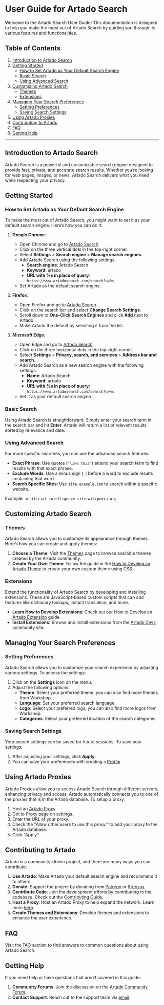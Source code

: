 # User Guide for Artado Search

Welcome to the Artado Search User Guide! This documentation is designed to help you make the most out of Artado Search by guiding you through its various features and functionalities.

## Table of Contents

1. [Introduction to Artado Search](#introduction-to-artado-search)
2. [Getting Started](#getting-started)
   - [How to Set Artado as Your Default Search Engine](#how-to-set-artado-as-your-default-search-engine)
   - [Basic Search](#basic-search)
   - [Using Advanced Search](#using-advanced-search)
3. [Customizing Artado Search](#customizing-artado-search)
   - [Themes](#themes)
   - [Extensions](#extensions)
4. [Managing Your Search Preferences](#managing-your-search-preferences)
   - [Setting Preferences](#setting-preferences)
   - [Saving Search Settings](#saving-search-settings)
5. [Using Artado Proxies](#using-artado-proxies)
6. [Contributing to Artado](#contributing-to-artado)
7. [FAQ](#faq)
8. [Getting Help](#getting-help)

---

## Introduction to Artado Search

Artado Search is a powerful and customizable search engine designed to provide fast, private, and accurate search results. Whether you’re looking for web pages, images, or news, Artado Search delivers what you need while respecting your privacy.

## Getting Started

### How to Set Artado as Your Default Search Engine

To make the most out of Artado Search, you might want to set it as your default search engine. Here’s how you can do it:

1. **Google Chrome**:
   - Open Chrome and go to [Artado Search](https://www.artadosearch.com).
   - Click on the three vertical dots in the top-right corner.
   - Select **Settings** > **Search engine** > **Manage search engines**.
   - Add Artado Search using the following settings:
     - **Search engine**: Artado Search
     - **Keyword**: artado
     - **URL with %s in place of query**: `https://www.artadosearch.com/search?q=%s`
   - Set Artado as the default search engine.

2. **Firefox**:
   - Open Firefox and go to [Artado Search](https://www.artadosearch.com).
   - Click on the search bar and select **Change Search Settings**.
   - Scroll down to **One-Click Search Engines** and click **Add** next to Artado.
   - Make Artado the default by selecting it from the list.

3. **Microsoft Edge**:
   - Open Edge and go to [Artado Search](https://www.artadosearch.com).
   - Click on the three horizontal dots in the top-right corner.
   - Select **Settings** > **Privacy, search, and services** > **Address bar and search**.
   - Add Artado Search as a new search engine with the following settings:
     - **Name**: Artado Search
     - **Keyword**: artado
     - **URL with %s in place of query**: `https://www.artadosearch.com/search?q=%s`
   - Set it as your default search engine.

### Basic Search

Using Artado Search is straightforward. Simply enter your search term in the search bar and hit **Enter**. Artado will return a list of relevant results sorted by relevance and date.

### Using Advanced Search

For more specific searches, you can use the advanced search features:

- **Exact Phrase**: Use quotes (`"like this"`) around your search term to find results with that exact phrase.
- **Exclude Words**: Use a minus sign (`-`) before a word to exclude results containing that word.
- **Search Specific Sites**: Use `site:example.com` to search within a specific website.

Example: `artificial intelligence site:wikipedia.org`

## Customizing Artado Search

### Themes

Artado Search allows you to customize its appearance through themes. Here’s how you can create and apply themes:

1. **Choose a Theme**: Visit the [Themes](#) page to browse available themes created by the Artado community.
2. **Create Your Own Theme**: Follow the guide in the [How to Develop an Artado Theme](/Developer%20Guide/How%20to%20Develop%20an%20Artado%20Extension.md) to create your own custom theme using CSS.

### Extensions

Extend the functionality of Artado Search by developing and installing extensions. These are JavaScript-based custom scripts that can add features like dictionary lookups, instant translation, and more.

- **Learn How to Develop Extensions**: Check out our [How to Develop an Artado Extension](/Developer%20Guide/How%20to%20Develop%20an%20Artado%20Extension.md) guide.
- **Install Extensions**: Browse and install extensions from the [Artado Devs](https://devs.artado.xyz/) community site.

## Managing Your Search Preferences

### Setting Preferences

Artado Search allows you to customize your search experience by adjusting various settings. To access the settings:

1. Click on the **Settings** icon on the menu.
2. Adjust the following options:
   - **Theme**: Select your preferred theme, you can also find more themes from Workshop.
   - **Language**: Set your preferred search language.
   - **Logo**: Select your preferred logo, you can also find more logos from Workshop.
   - **Categories**: Select your preferred location of the search categories.

### Saving Search Settings

Your search settings can be saved for future sessions. To save your settings:

1. After adjusting your settings, click **Apply**.
2. You can save your preferences with creating a [Profile](https://www.artadosearch.com/Settings/Profiles).

## Using Artado Proxies

Artado Proxies allow you to access Artado Search through different servers, enhancing privacy and access. Artado automatically
connects you to one of the proxies that is in the Artado database. To setup a proxy:

1. Host an [Artado Proxy](https://github.com/Artado-Project/ArtadoProxy).
2. Got to [Proxy](https://www.artadosearch.com/Settings/Proxy) page on settings.
3. Enter the URL of your proxy.
4. Check the "Allow other users to use this proxy." to add your proxy to the Artado database.
5. Click "Apply"

## Contributing to Artado

Artado is a community-driven project, and there are many ways you can contribute:

1. **Use Artado**: Make Artado your default search engine and recommend it to others.
2. **Donate**: Support the project by donating from [Patreon](https://www.patreon.com/artadosoft) or [Kreosus](https://kreosus.com/artadosoft).
3. **Contribute Code**: Join the development efforts by contributing to the codebase. Check out the [Contributing Guide](https://github.com/Artado-Project/artadosearch/CONTRIBUTING.md).
4. **Host a Proxy**: Host an Artado Proxy to help expand the network. Learn more [here](https://github.com/Artado-Project/ArtadoProxy).
5. **Create Themes and Extensions**: Develop themes and extensions to enhance the user experience.

## FAQ

Visit the [FAQ](/FAQ.md) section to find answers to common questions about using Artado Search.

## Getting Help

If you need help or have questions that aren’t covered in this guide:

1. **Community Forums**: Join the discussion on the [Artado Community Forum](https://forum.artado.xyz).
2. **Contact Support**: Reach out to the support team via [email](mailto:arda@artadosearch.com).
